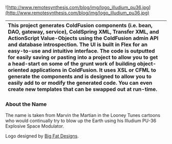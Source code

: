 ![http://www.remotesynthesis.com/blog/img/logo_illudium_pu36.jpg](http://www.remotesynthesis.com/blog/img/logo_illudium_pu36.jpg)

|This project generates ColdFusion components (i.e. bean, DAO, gateway, service), ColdSpring XML, Transfer XML, and ActionScript Value-Objects using the ColdFusion admin API and database introspection. The UI is built in Flex for an easy-to-use and intuitive interface. The code is outputted for easily saving or pasting into a project to allow you to get a head-start on some of the grunt work of building object-oriented applications in ColdFusion. It uses XSL or CFML to generate the components and is designed to allow you to easily add to or modify the generated code. You can even create new templates that can be swapped out at run-time.|![![](http://www.remotesynthesis.com/img/illudium/illudium_screenshot_thumb.jpg)](http://www.remotesynthesis.com/img/illudium/illudium_screenshot.jpg)|
|:------------------------------------------------------------------------------------------------------------------------------------------------------------------------------------------------------------------------------------------------------------------------------------------------------------------------------------------------------------------------------------------------------------------------------------------------------------------------------------------------------------------------------------------------------------------------------------------------------------------------------------------------------------------|:-----------------------------------------------------------------------------------------------------------------------------------------------------|

### About the Name ###
The name is taken from Marvin the Martian in the Looney Tunes cartoons who would continually try to blow up the Earth using his Illudium PU-36 Explosive Space Modulator.

Logo designed by [Big Fat Designs](http://www.bigfatdesigns.com).